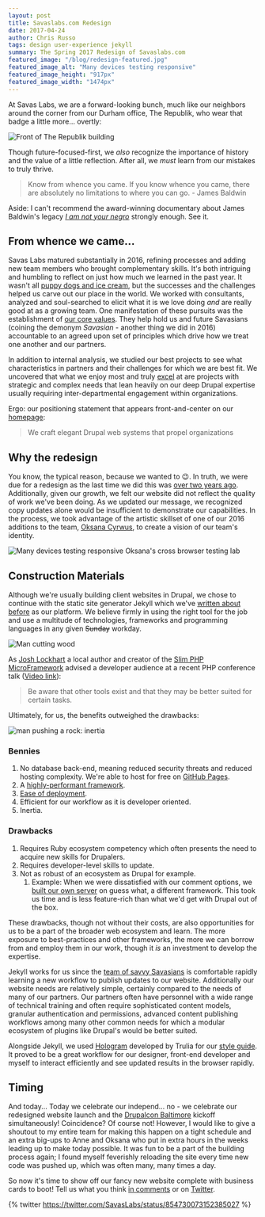 ```yaml
---
layout: post
title: Savaslabs.com Redesign
date: 2017-04-24
author: Chris Russo
tags: design user-experience jekyll
summary: The Spring 2017 Redesign of Savaslabs.com
featured_image: "/blog/redesign-featured.jpg"
featured_image_alt: "Many devices testing responsive"
featured_image_height: "917px"
featured_image_width: "1474px"
---
```


At Savas Labs, we are a forward-looking bunch, much like our neighbors around the corner from our Durham office, The Republik, who wear that badge a little more... overtly:

<img src="/assets/img/blog/the-republik-building.jpg" alt="Front of The Republik building" class="blog-image-full-width">

Though future-focused-first, we _also_ recognize the importance of history and the value of a little reflection. After all, we  _must_ learn from our mistakes to truly thrive.

> Know from whence you came. If you know whence you came, there are absolutely no limitations to where you can go. - James Baldwin

Aside: I can't recommend the award-winning documentary about James Baldwin's legacy [_I am not your negro_](http://www.iamnotyournegrofilm.com/) strongly enough. See it.

## From whence we came...
Savas Labs matured substantially in 2016, refining processes and adding new team members who brought complementary skills. It's both intriguing and humbling to reflect on just how much we learned in the past year. It wasn't all [puppy dogs and ice cream](https://www.google.com/search?biw=1524&bih=979&tbm=isch&sa=1&q=puppy+dogs+and+ice+cream&oq=puppy+dogs+and+ice+cream), but the successes and the challenges helped us carve out our place in the world. We worked with consultants, analyzed and soul-searched to elicit what it is we love doing _and_ are really good at as a growing team. One manifestation of these pursuits was the establishment of [our core values](/company/mission-and-values/). They help hold us and future Savasians (coining the demonym _Savasian_ - another thing we did in 2016) accountable to an agreed upon set of principles which drive how we treat one another and our partners.

In addition to internal analysis, we studied our best projects to see what characteristics in partners and their challenges for which we are best fit. We uncovered that what we enjoy most and truly [excel](/company/mission-and-values/#excel) at are projects with strategic and complex needs that lean heavily on our deep Drupal expertise usually requiring inter-departmental engagement within organizations.

Ergo: our positioning statement that appears front-and-center on our [homepage](/):

> We craft elegant Drupal web systems that propel organizations

## Why the redesign

You know, the typical reason, because we wanted to :wink:. In truth, we were due for a redesign as the last time we did this was [over two years ago](/2015/04/01/building-our-site.html). Additionally, given our growth, we felt our website did not reflect the quality of work we've been doing. As we updated our message, we recognized copy updates alone would be insufficient to demonstrate our capabilities. In the process, we took advantage of the artistic skillset of one of our 2016 additions to the team, [Oksana Cyrwus](/company/oksana-cyrwus/), to create a vision of our team's identity.

<img src="/assets/img/blog/cross-browser-testing-lab-redesign-2017.jpg" alt="Many devices testing responsive" class="blog-image-full-width">
<span class="caption">Oksana's cross browser testing lab</span>

## Construction Materials

Although we're usually building client websites in Drupal, we chose to continue with the static site generator Jekyll which we've [written about before](/blog/tag/jekyll/) as our platform. We believe firmly in using the right tool for the job and use a multitude of technologies, frameworks and programming languages in any given <del>Sunday</del> workday.

<img src="/assets/img/blog/construction.jpg" class="blog-image-full-width" alt="Man cutting wood">

As [Josh Lockhart](https://twitter.com/codeguy) a local author and creator of the [Slim PHP MicroFramework](https://www.slimframework.com/) advised a developer audience at a recent PHP conference talk ([Video link](https://youtu.be/hH4HyfXiH9Y?t=924)):

> Be aware that other tools exist and that they may be better suited for certain tasks.

Ultimately, for us, the benefits outweighed the drawbacks:

<img src="/assets/img/blog/inertia.jpg" alt="man pushing a rock: inertia" class="blog-image-right">

### Bennies

1. No database back-end, meaning reduced security threats and reduced hosting complexity. We're able to host for free on [GitHub Pages](https://pages.github.com/).
1. A [highly-performant framework](/2016/10/19/optimizing-jekyll-with-gulp.html).
1. [Ease of deployment](/2016/10/25/deploy-jekyll-with-travis.html).
1. Efficient for our workflow as it is developer oriented.
1. Inertia.

### Drawbacks

1. Requires Ruby ecosystem competency which often presents the need to acquire new skills for Drupalers.
1. Requires developer-level skills to update.
1. Not as robust of an ecosystem as Drupal for example.
    1. Example: When we were dissatisfied with our comment options, we [built our own server](/2016/04/20/squabble-comments.html) on guess what, a different framework. This took us time and is less feature-rich than what we'd get with Drupal out of the box.

These drawbacks, though not without their costs, are also opportunities for us to be a part of the broader web ecosystem and learn. The more exposure to best-practices and other frameworks, the more we can borrow from and employ them in our work, though it _is_ an investment to develop the expertise.

Jekyll works for us since the [team of savvy Savasians](/company#team) is comfortable rapidly learning a new workflow to publish updates to our website. Additionally our website needs are relatively simple, certainly compared to the needs of many of our partners. Our partners often have personnel with a wide range of technical training and often require sophisticated content models, granular authentication and permissions, advanced content publishing workflows among many other common needs for which a modular ecosystem of plugins like Drupal's would be better suited.

Alongside Jekyll, we used [Hologram](http://trulia.github.io/hologram/) developed by Trulia for our [style guide](/styleguide). It proved to be a great workflow for our designer, front-end developer and myself to interact efficiently and see updated results in the browser rapidly.

## Timing

And today... Today we celebrate our independ... no - we celebrate our redesigned website launch and the [Drupalcon Baltimore](https://events.drupal.org/baltimore2017) kickoff simultaneously! Coincidence? Of course not! However, I would like to give a shoutout to my entire team for making this happen on a tight schedule and an extra big-ups to Anne and Oksana who put in extra hours in the weeks leading up to make today possible. It was fun to be a part of the building process again; I found myself feverishly reloading the site every time new code was pushed up, which was often many, many times a day.

So now it's time to show off our fancy new website complete with business cards to boot! Tell us what you think [in comments](#js-comments) or on [Twitter](https://twitter.com/intent/tweet?text=We%20think%20the%20redesign%20is%20likely,%20nay,%20probable,%20to%20bring%20about%20world%20peace%20%F0%9F%8C%8F%20%E2%98%AE%EF%B8%8F%20Congrats%20%40savaslabs%21&source=webclient).

{% twitter https://twitter.com/SavasLabs/status/854730073152385027 %}
